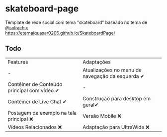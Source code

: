 # skateboard-page
Template de rede social com tema "skateboard" baseado no tema de <a href="https://github.com/solrachix/skateboard_plataform_video">@solrachix</a>
<br>
https://eternalquasar0206.github.io/SkateboardPage/

## Todo
<table>
<tr>
  <td>Features</td>
  <td>Adaptações</td>
</tr>
<tr>
  <td>-</td>
  <td>Atualizações no menu de navegação da esquerda ✔</td>
</tr>
<tr>
  <td>Contêiner de Conteúdo principal com vídeo ✔</td>
  <td>-</td>
</tr>
<tr>
  <td>Contêiner de Live Chat ✔</td>
  <td>Construção para desktop em geral✔</td>
</tr>
<tr>
  <td>Postagem de exemplo na tela principal ❌</td>
  <td>Versão Mobile ❌</td>
</tr>
<tr>
  <td>Vídeos Relacionados ❌</td>
  <td>Adaptação para UltraWide ❌</td>
</tr>

</table>
